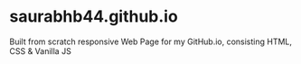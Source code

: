 # saurabhb44.github.io
Built from scratch responsive Web Page for my GitHub.io, consisting HTML, CSS &amp; Vanilla JS
